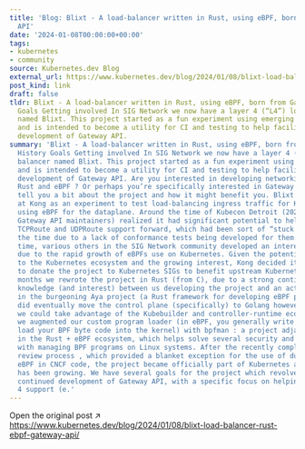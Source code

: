 ```yaml
---
title: 'Blog: Blixt - A load-balancer written in Rust, using eBPF, born from Gateway
  API'
date: '2024-01-08T00:00:00+00:00'
tags:
- kubernetes
- community
source: Kubernetes.dev Blog
external_url: https://www.kubernetes.dev/blog/2024/01/08/blixt-load-balancer-rust-ebpf-gateway-api/
post_kind: link
draft: false
tldr: Blixt - A load-balancer written in Rust, using eBPF, born from Gateway API History
  Goals Getting involved In SIG Network we now have a layer 4 (“L4”) load balancer
  named Blixt. This project started as a fun experiment using emerging technologies
  and is intended to become a utility for CI and testing to help facilitate the continued
  development of Gateway API.
summary: 'Blixt - A load-balancer written in Rust, using eBPF, born from Gateway API
  History Goals Getting involved In SIG Network we now have a layer 4 (“L4”) load
  balancer named Blixt. This project started as a fun experiment using emerging technologies
  and is intended to become a utility for CI and testing to help facilitate the continued
  development of Gateway API. Are you interested in developing networking tools in
  Rust and eBPF ? Or perhaps you’re specifically interested in Gateway API? We’ll
  tell you a bit about the project and how it might benefit you. Blixt originated
  at Kong as an experiment to test load-balancing ingress traffic for Kubernetes clusters
  using eBPF for the dataplane. Around the time of Kubecon Detroit (2022) we (the
  Gateway API maintainers) realized it had significant potential to help us move our
  TCPRoute and UDPRoute support forward, which had been sort of “stuck in alpha” at
  the time due to a lack of conformance tests being developed for them. At the same
  time, various others in the SIG Network community developed an interest in the project
  due to the rapid growth of eBPFs use on Kubernetes. Given the potential for benefit
  to the Kubernetes ecosystem and the growing interest, Kong decided it would be helpful
  to donate the project to Kubernetes SIGs to benefit upstream Kubernetes. Over several
  months we rewrote the project in Rust (from C), due to a strong contingency of Rust
  knowledge (and interest) between us developing the project and an active interest
  in the burgeoning Aya project (a Rust framework for developing eBPF programs). We
  did eventually move the control plane (specifically) to Golang however, so that
  we could take advantage of the Kubebuilder and controller-runtime ecosystems. Additionally,
  we augmented our custom program loader (in eBPF, you generally write loaders that
  load your BPF byte code into the kernel) with bpfman : a project adjacent to us
  in the Rust + eBPF ecosystem, which helps solve several security and ergonomic problems
  with managing BPF programs on Linux systems. After the recently completed license
  review process , which provided a blanket exception for the use of dual licensed
  eBPF in CNCF code, the project became officially part of Kubernetes and interest
  has been growing. We have several goals for the project which revolve around the
  continued development of Gateway API, with a specific focus on helping mature Layer
  4 support (e.'
---
```

Open the original post ↗ https://www.kubernetes.dev/blog/2024/01/08/blixt-load-balancer-rust-ebpf-gateway-api/
